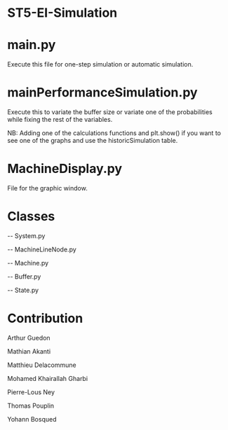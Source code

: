 # ST5-EI-Simulation
# main.py
Execute this file for one-step simulation or automatic simulation.

# mainPerformanceSimulation.py
Execute this to variate the buffer size or variate one of the probabilities while fixing the rest of the variables.

NB: Adding one of the calculations functions and plt.show() if you want to see one of the graphs and use the historicSimulation table.

# MachineDisplay.py
File for the graphic window.
# Classes
-- System.py

-- MachineLineNode.py

-- Machine.py

-- Buffer.py

-- State.py

# Contribution 
Arthur Guedon

Mathian Akanti

Matthieu Delacommune

Mohamed Khairallah Gharbi

Pierre-Lous Ney

Thomas Pouplin

Yohann Bosqued

